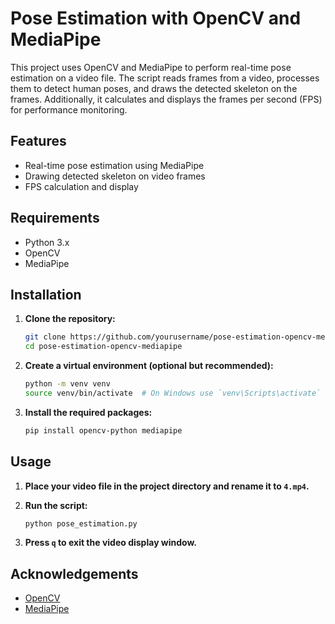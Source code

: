 # Pose Estimation with OpenCV and MediaPipe

This project uses OpenCV and MediaPipe to perform real-time pose estimation on a video file. The script reads frames from a video, processes them to detect human poses, and draws the detected skeleton on the frames. Additionally, it calculates and displays the frames per second (FPS) for performance monitoring.

## Features

- Real-time pose estimation using MediaPipe
- Drawing detected skeleton on video frames
- FPS calculation and display

## Requirements

- Python 3.x
- OpenCV
- MediaPipe

## Installation

1. **Clone the repository:**

    ```sh
    git clone https://github.com/yourusername/pose-estimation-opencv-mediapipe.git
    cd pose-estimation-opencv-mediapipe
    ```

2. **Create a virtual environment (optional but recommended):**

    ```sh
    python -m venv venv
    source venv/bin/activate  # On Windows use `venv\Scripts\activate`
    ```

3. **Install the required packages:**

    ```sh
    pip install opencv-python mediapipe
    ```

## Usage

1. **Place your video file in the project directory and rename it to `4.mp4`.**

2. **Run the script:**

    ```sh
    python pose_estimation.py
    ```

3. **Press `q` to exit the video display window.**



## Acknowledgements

- [OpenCV](https://opencv.org/)
- [MediaPipe](https://mediapipe.dev/)




